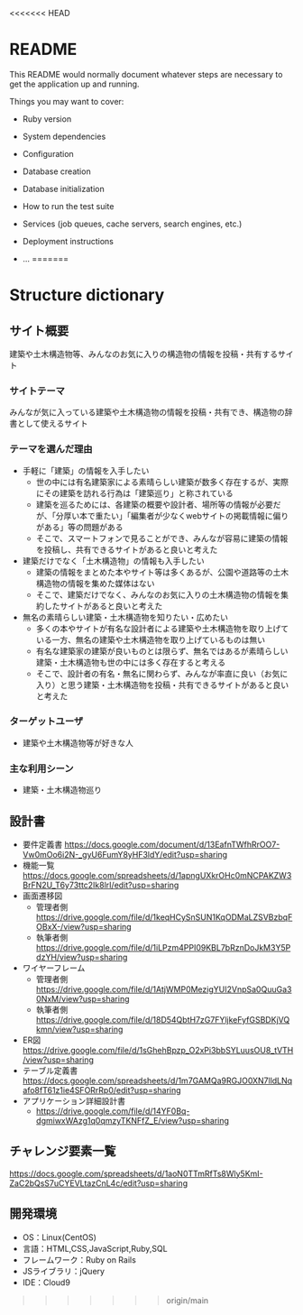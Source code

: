 <<<<<<< HEAD
# README

This README would normally document whatever steps are necessary to get the
application up and running.

Things you may want to cover:

* Ruby version

* System dependencies

* Configuration

* Database creation

* Database initialization

* How to run the test suite

* Services (job queues, cache servers, search engines, etc.)

* Deployment instructions

* ...
=======
# Structure dictionary

## サイト概要
建築や土木構造物等、みんなのお気に入りの構造物の情報を投稿・共有するサイト

### サイトテーマ
みんなが気に入っている建築や土木構造物の情報を投稿・共有でき、構造物の辞書として使えるサイト

### テーマを選んだ理由
- 手軽に「建築」の情報を入手したい
    - 世の中には有名建築家による素晴らしい建築が数多く存在するが、実際にその建築を訪れる行為は「建築巡り」と称されている
    - 建築を巡るためには、各建築の概要や設計者、場所等の情報が必要だが、「分厚い本で重たい」「編集者が少なくwebサイトの掲載情報に偏りがある」等の問題がある
    - そこで、スマートフォンで見ることができ、みんなが容易に建築の情報を投稿し、共有できるサイトがあると良いと考えた
- 建築だけでなく「土木構造物」の情報も入手したい
    - 建築の情報をまとめた本やサイト等は多くあるが、公園や道路等の土木構造物の情報を集めた媒体はない
    - そこで、建築だけでなく、みんなのお気に入りの土木構造物の情報を集約したサイトがあると良いと考えた
- 無名の素晴らしい建築・土木構造物を知りたい・広めたい
    - 多くの本やサイトが有名な設計者による建築や土木構造物を取り上げている一方、無名の建築や土木構造物を取り上げているものは無い
    - 有名な建築家の建築が良いものとは限らず、無名ではあるが素晴らしい建築・土木構造物も世の中には多く存在すると考える
    - そこで、設計者の有名・無名に関わらず、みんなが率直に良い（お気に入り）と思う建築・土木構造物を投稿・共有できるサイトがあると良いと考えた

### ターゲットユーザ
- 建築や土木構造物等が好きな人

### 主な利用シーン
- 建築・土木構造物巡り

## 設計書
- 要件定義書
https://docs.google.com/document/d/13EafnTWfhRrOO7-Vw0mOo6i2N-_gyU6FumY8yHF3ldY/edit?usp=sharing
- 機能一覧
https://docs.google.com/spreadsheets/d/1apngUXkrOHc0mNCPAKZW3BrFN2U_T6y73ttc2Ik8lrI/edit?usp=sharing
- 画面遷移図
    - 管理者側
    https://drive.google.com/file/d/1keqHCySnSUN1KqODMaLZSVBzbqFOBxX-/view?usp=sharing
    - 執筆者側
    https://drive.google.com/file/d/1iLPzm4PPI09KBL7bRznDoJkM3Y5PdzYH/view?usp=sharing
- ワイヤーフレーム
    - 管理者側
    https://drive.google.com/file/d/1AtjWMP0MezigYUI2VnpSa0QuuGa30NxM/view?usp=sharing
    - 執筆者側
    https://drive.google.com/file/d/18D54QbtH7zG7FYljkeFyfGSBDKjVQkmn/view?usp=sharing
- ER図
https://drive.google.com/file/d/1sGhehBpzp_O2xPi3bbSYLuusOU8_tVTH/view?usp=sharing
- テーブル定義書
https://docs.google.com/spreadsheets/d/1m7GAMQa9RGJO0XN7lldLNqafo8fT61z1ie4SFORrRp0/edit?usp=sharing
- アプリケーション詳細設計書
    - https://drive.google.com/file/d/14YF0Bq-dgmiwxWAzg1q0qmzyTKNFfZ_E/view?usp=sharing
    
## チャレンジ要素一覧
https://docs.google.com/spreadsheets/d/1aoN0TTmRfTs8Wly5KmI-ZaC2bQsS7uCYEVLtazCnL4c/edit?usp=sharing

## 開発環境
- OS：Linux(CentOS)
- 言語：HTML,CSS,JavaScript,Ruby,SQL
- フレームワーク：Ruby on Rails
- JSライブラリ：jQuery
- IDE：Cloud9
>>>>>>> origin/main
